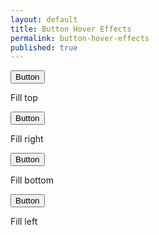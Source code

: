 ```yaml
---
layout: default
title: Button Hover Effects
permalink: button-hover-effects
published: true
---
```


<div class="grid grid-4">
    <div class="grid-element">
        <button class="fill-top">Button</button>
        <p class="label">Fill top</p>
    </div>
    <div class="grid-element">
        <button class="fill-right">Button</button>
        <p class="label">Fill right</p>
    </div>
    <div class="grid-element">
        <button class="fill-bottom">Button</button>
        <p class="label">Fill bottom</p>
    </div>
    <div class="grid-element">
        <button class="fill-left">Button</button>
        <p class="label">Fill left</p>
    </div>
</div>
